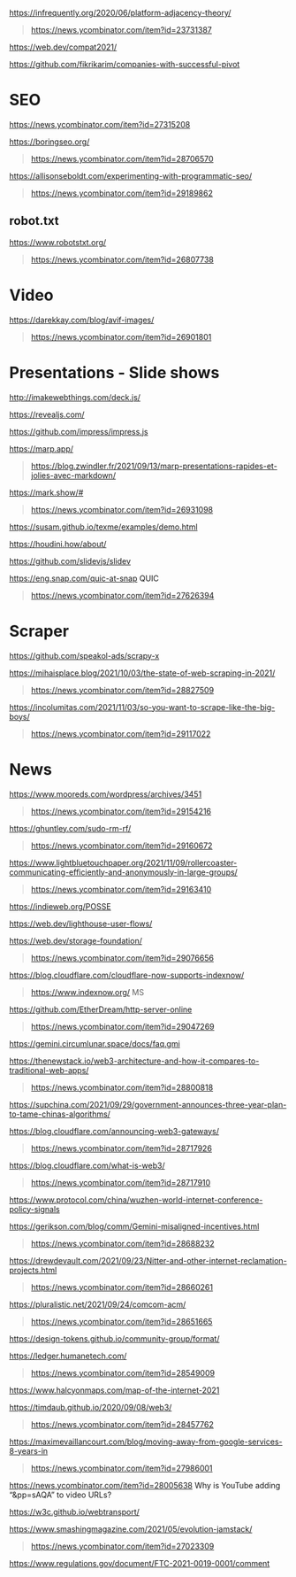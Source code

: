 

https://infrequently.org/2020/06/platform-adjacency-theory/
> https://news.ycombinator.com/item?id=23731387

https://web.dev/compat2021/

https://github.com/fikrikarim/companies-with-successful-pivot

# SEO
https://news.ycombinator.com/item?id=27315208

https://boringseo.org/
> https://news.ycombinator.com/item?id=28706570

https://allisonseboldt.com/experimenting-with-programmatic-seo/
> https://news.ycombinator.com/item?id=29189862

## robot.txt
https://www.robotstxt.org/
> https://news.ycombinator.com/item?id=26807738

# Video
https://darekkay.com/blog/avif-images/
> https://news.ycombinator.com/item?id=26901801

# Presentations - Slide shows
http://imakewebthings.com/deck.js/

https://revealjs.com/

https://github.com/impress/impress.js

https://marp.app/
> https://blog.zwindler.fr/2021/09/13/marp-presentations-rapides-et-jolies-avec-markdown/

https://mark.show/#
> https://news.ycombinator.com/item?id=26931098

https://susam.github.io/texme/examples/demo.html

https://houdini.how/about/

https://github.com/slidevjs/slidev

https://eng.snap.com/quic-at-snap QUIC
> https://news.ycombinator.com/item?id=27626394

# Scraper
https://github.com/speakol-ads/scrapy-x

https://mihaisplace.blog/2021/10/03/the-state-of-web-scraping-in-2021/
> https://news.ycombinator.com/item?id=28827509

https://incolumitas.com/2021/11/03/so-you-want-to-scrape-like-the-big-boys/
> https://news.ycombinator.com/item?id=29117022

# News
https://www.mooreds.com/wordpress/archives/3451
> https://news.ycombinator.com/item?id=29154216

https://ghuntley.com/sudo-rm-rf/
> https://news.ycombinator.com/item?id=29160672

https://www.lightbluetouchpaper.org/2021/11/09/rollercoaster-communicating-efficiently-and-anonymously-in-large-groups/
> https://news.ycombinator.com/item?id=29163410

https://indieweb.org/POSSE

https://web.dev/lighthouse-user-flows/

https://web.dev/storage-foundation/
> https://news.ycombinator.com/item?id=29076656

https://blog.cloudflare.com/cloudflare-now-supports-indexnow/
> https://www.indexnow.org/ MS

https://github.com/EtherDream/http-server-online
> https://news.ycombinator.com/item?id=29047269

https://gemini.circumlunar.space/docs/faq.gmi

https://thenewstack.io/web3-architecture-and-how-it-compares-to-traditional-web-apps/
> https://news.ycombinator.com/item?id=28800818

https://supchina.com/2021/09/29/government-announces-three-year-plan-to-tame-chinas-algorithms/

https://blog.cloudflare.com/announcing-web3-gateways/
> https://news.ycombinator.com/item?id=28717926

https://blog.cloudflare.com/what-is-web3/
> https://news.ycombinator.com/item?id=28717910

https://www.protocol.com/china/wuzhen-world-internet-conference-policy-signals

https://gerikson.com/blog/comm/Gemini-misaligned-incentives.html
> https://news.ycombinator.com/item?id=28688232

https://drewdevault.com/2021/09/23/Nitter-and-other-internet-reclamation-projects.html
> https://news.ycombinator.com/item?id=28660261

https://pluralistic.net/2021/09/24/comcom-acm/
> https://news.ycombinator.com/item?id=28651665

https://design-tokens.github.io/community-group/format/

https://ledger.humanetech.com/
> https://news.ycombinator.com/item?id=28549009

https://www.halcyonmaps.com/map-of-the-internet-2021

https://timdaub.github.io/2020/09/08/web3/
> https://news.ycombinator.com/item?id=28457762

https://maximevaillancourt.com/blog/moving-away-from-google-services-8-years-in
> https://news.ycombinator.com/item?id=27986001

https://news.ycombinator.com/item?id=28005638 Why is YouTube adding “&pp=sAQA” to video URLs?

https://w3c.github.io/webtransport/

https://www.smashingmagazine.com/2021/05/evolution-jamstack/
> https://news.ycombinator.com/item?id=27023309

https://www.regulations.gov/document/FTC-2021-0019-0001/comment